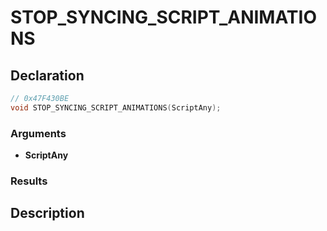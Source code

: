 # STOP_SYNCING_SCRIPT_ANIMATIONS

## Declaration
```cpp
// 0x47F430BE
void STOP_SYNCING_SCRIPT_ANIMATIONS(ScriptAny);
```

### Arguments
- **ScriptAny**

### Results

## Description
